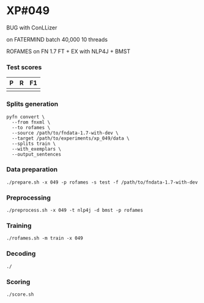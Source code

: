 # XP\#049

BUG with ConLLizer

on FATERMIND batch 40,000 10 threads

ROFAMES on FN 1.7 FT + EX with NLP4J + BMST

### Test scores
| P| R | F1 |
| --- | --- | --- |
|  |  |  |

### Splits generation
```
pyfn convert \
  --from fnxml \
  --to rofames \
  --source /path/to/fndata-1.7-with-dev \
  --target /path/to/experiments/xp_049/data \
  --splits train \
  --with_exemplars \
  --output_sentences
```

### Data preparation
```
./prepare.sh -x 049 -p rofames -s test -f /path/to/fndata-1.7-with-dev
```

### Preprocessing
```
./preprocess.sh -x 049 -t nlp4j -d bmst -p rofames
```

### Training
```
./rofames.sh -m train -x 049
```

### Decoding
```
./
```

### Scoring
```
./score.sh
```
